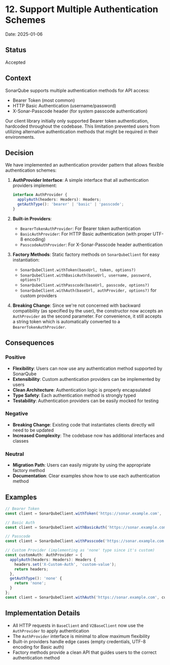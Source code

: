 # 12. Support Multiple Authentication Schemes

Date: 2025-01-06

## Status

Accepted

## Context

SonarQube supports multiple authentication methods for API access:
- Bearer Token (most common)
- HTTP Basic Authentication (username/password)
- X-Sonar-Passcode header (for system passcode authentication)

Our client library initially only supported Bearer token authentication, hardcoded throughout the codebase. This limitation prevented users from utilizing alternative authentication methods that might be required in their environments.

## Decision

We have implemented an authentication provider pattern that allows flexible authentication schemes:

1. **AuthProvider Interface**: A simple interface that all authentication providers implement:
   ```typescript
   interface AuthProvider {
     applyAuth(headers: Headers): Headers;
     getAuthType(): 'bearer' | 'basic' | 'passcode';
   }
   ```

2. **Built-in Providers**:
   - `BearerTokenAuthProvider`: For Bearer token authentication
   - `BasicAuthProvider`: For HTTP Basic authentication (with proper UTF-8 encoding)
   - `PasscodeAuthProvider`: For X-Sonar-Passcode header authentication

3. **Factory Methods**: Static factory methods on `SonarQubeClient` for easy instantiation:
   - `SonarQubeClient.withToken(baseUrl, token, options?)`
   - `SonarQubeClient.withBasicAuth(baseUrl, username, password, options?)`
   - `SonarQubeClient.withPasscode(baseUrl, passcode, options?)`
   - `SonarQubeClient.withAuth(baseUrl, authProvider, options?)` for custom providers

4. **Breaking Change**: Since we're not concerned with backward compatibility (as specified by the user), the constructor now accepts an `AuthProvider` as the second parameter. For convenience, it still accepts a string token which is automatically converted to a `BearerTokenAuthProvider`.

## Consequences

### Positive

- **Flexibility**: Users can now use any authentication method supported by SonarQube
- **Extensibility**: Custom authentication providers can be implemented by users
- **Clean Architecture**: Authentication logic is properly encapsulated
- **Type Safety**: Each authentication method is strongly typed
- **Testability**: Authentication providers can be easily mocked for testing

### Negative

- **Breaking Change**: Existing code that instantiates clients directly will need to be updated
- **Increased Complexity**: The codebase now has additional interfaces and classes

### Neutral

- **Migration Path**: Users can easily migrate by using the appropriate factory method
- **Documentation**: Clear examples show how to use each authentication method

## Examples

```typescript
// Bearer Token
const client = SonarQubeClient.withToken('https://sonar.example.com', 'my-token');

// Basic Auth
const client = SonarQubeClient.withBasicAuth('https://sonar.example.com', 'admin', 'password');

// Passcode
const client = SonarQubeClient.withPasscode('https://sonar.example.com', 'system-passcode');

// Custom Provider (implementing as 'none' type since it's custom)
const customAuth: AuthProvider = {
  applyAuth(headers: Headers): Headers {
    headers.set('X-Custom-Auth', 'custom-value');
    return headers;
  },
  getAuthType(): 'none' {
    return 'none';
  }
};
const client = SonarQubeClient.withAuth('https://sonar.example.com', customAuth);
```

## Implementation Details

- All HTTP requests in `BaseClient` and `V2BaseClient` now use the `AuthProvider` to apply authentication
- The `AuthProvider` interface is minimal to allow maximum flexibility
- Built-in providers handle edge cases (empty credentials, UTF-8 encoding for Basic auth)
- Factory methods provide a clean API that guides users to the correct authentication method